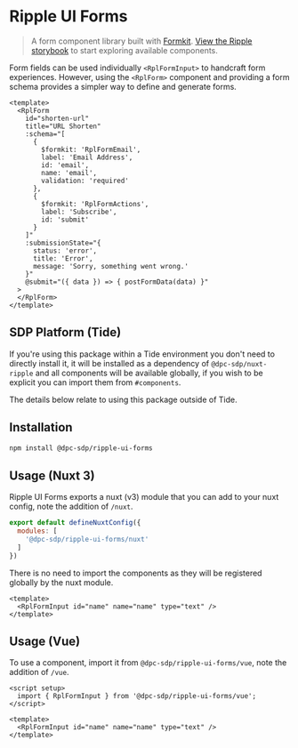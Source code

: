 # Ripple UI Forms

> A form component library built with [Formkit](https://formkit.com/). [View the Ripple storybook](https://www.ripple.sdp.vic.gov.au/storybook/?path=/story/forms-form--default-story) to start exploring available components.

Form fields can be used individually `<RplFormInput>` to handcraft form experiences. However, using the `<RplForm>` component and providing a form schema provides a simpler way to define and generate forms.

```vue
<template>
  <RplForm
    id="shorten-url"
    title="URL Shorten"
    :schema="[
      {
        $formkit: 'RplFormEmail',
        label: 'Email Address',
        id: 'email',
        name: 'email',
        validation: 'required'
      },
      {
        $formkit: 'RplFormActions',
        label: 'Subscribe',
        id: 'submit'
      }
    ]"
    :submissionState="{
      status: 'error',
      title: 'Error',
      message: 'Sorry, something went wrong.'
    }"
    @submit="({ data }) => { postFormData(data) }"
  >
  </RplForm>
</template>
```

## SDP Platform (Tide)

If you're using this package within a Tide environment you don't need to directly install it, it will be installed as a dependency of `@dpc-sdp/nuxt-ripple` and all components will be available globally, if you wish to be explicit you can import them from `#components`.

The details below relate to using this package outside of Tide.

## Installation

```bash
npm install @dpc-sdp/ripple-ui-forms
```

## Usage (Nuxt 3)

Ripple UI Forms exports a nuxt (v3) module that you can add to your nuxt config, note the addition of `/nuxt`.

```js
export default defineNuxtConfig({
  modules: [
    '@dpc-sdp/ripple-ui-forms/nuxt'
  ]
})
```

There is no need to import the components as they will be registered globally by the nuxt module.

```vue
<template>
  <RplFormInput id="name" name="name" type="text" />
</template>
```

## Usage (Vue)

To use a component, import it from `@dpc-sdp/ripple-ui-forms/vue`, note the addition of `/vue`.

```vue
<script setup>
  import { RplFormInput } from '@dpc-sdp/ripple-ui-forms/vue';
</script>

<template>
  <RplFormInput id="name" name="name" type="text" />
</template>
```
